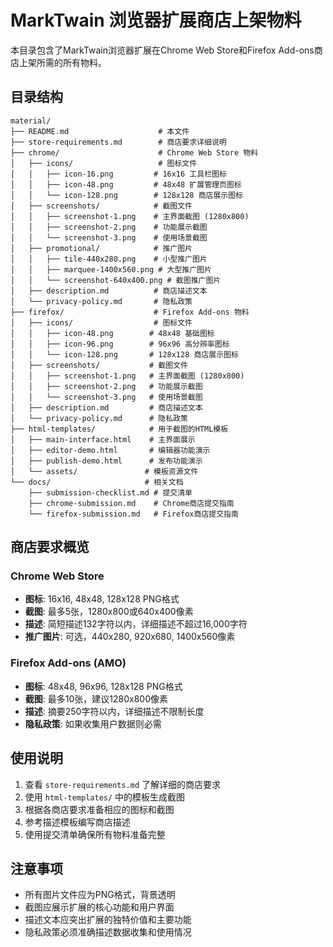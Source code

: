 # MarkTwain 浏览器扩展商店上架物料

本目录包含了MarkTwain浏览器扩展在Chrome Web Store和Firefox Add-ons商店上架所需的所有物料。

## 目录结构

```
material/
├── README.md                    # 本文件
├── store-requirements.md        # 商店要求详细说明
├── chrome/                      # Chrome Web Store 物料
│   ├── icons/                   # 图标文件
│   │   ├── icon-16.png         # 16x16 工具栏图标
│   │   ├── icon-48.png         # 48x48 扩展管理页图标
│   │   └── icon-128.png        # 128x128 商店展示图标
│   ├── screenshots/            # 截图文件
│   │   ├── screenshot-1.png    # 主界面截图 (1280x800)
│   │   ├── screenshot-2.png    # 功能展示截图
│   │   └── screenshot-3.png    # 使用场景截图
│   ├── promotional/            # 推广图片
│   │   ├── tile-440x280.png    # 小型推广图片
│   │   ├── marquee-1400x560.png # 大型推广图片
│   │   └── screenshot-640x400.png # 截图推广图片
│   ├── description.md          # 商店描述文本
│   └── privacy-policy.md       # 隐私政策
├── firefox/                    # Firefox Add-ons 物料
│   ├── icons/                  # 图标文件
│   │   ├── icon-48.png        # 48x48 基础图标
│   │   ├── icon-96.png        # 96x96 高分辨率图标
│   │   └── icon-128.png       # 128x128 商店展示图标
│   ├── screenshots/           # 截图文件
│   │   ├── screenshot-1.png   # 主界面截图 (1280x800)
│   │   ├── screenshot-2.png   # 功能展示截图
│   │   └── screenshot-3.png   # 使用场景截图
│   ├── description.md         # 商店描述文本
│   └── privacy-policy.md      # 隐私政策
├── html-templates/            # 用于截图的HTML模板
│   ├── main-interface.html    # 主界面展示
│   ├── editor-demo.html       # 编辑器功能演示
│   ├── publish-demo.html      # 发布功能演示
│   └── assets/               # 模板资源文件
└── docs/                     # 相关文档
    ├── submission-checklist.md # 提交清单
    ├── chrome-submission.md    # Chrome商店提交指南
    └── firefox-submission.md   # Firefox商店提交指南
```

## 商店要求概览

### Chrome Web Store
- **图标**: 16x16, 48x48, 128x128 PNG格式
- **截图**: 最多5张，1280x800或640x400像素
- **描述**: 简短描述132字符以内，详细描述不超过16,000字符
- **推广图片**: 可选，440x280, 920x680, 1400x560像素

### Firefox Add-ons (AMO)
- **图标**: 48x48, 96x96, 128x128 PNG格式
- **截图**: 最多10张，建议1280x800像素
- **描述**: 摘要250字符以内，详细描述不限制长度
- **隐私政策**: 如果收集用户数据则必需

## 使用说明

1. 查看 `store-requirements.md` 了解详细的商店要求
2. 使用 `html-templates/` 中的模板生成截图
3. 根据各商店要求准备相应的图标和截图
4. 参考描述模板编写商店描述
5. 使用提交清单确保所有物料准备完整

## 注意事项

- 所有图片文件应为PNG格式，背景透明
- 截图应展示扩展的核心功能和用户界面
- 描述文本应突出扩展的独特价值和主要功能
- 隐私政策必须准确描述数据收集和使用情况

